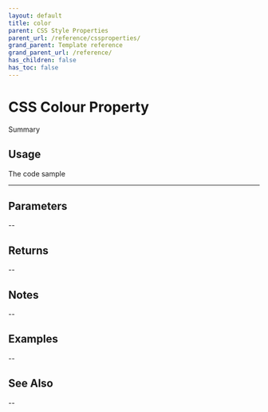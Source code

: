 ```yaml
---
layout: default
title: color
parent: CSS Style Properties
parent_url: /reference/cssproperties/
grand_parent: Template reference
grand_parent_url: /reference/
has_children: false
has_toc: false
---
```


# CSS Colour Property

Summary

## Usage

 The code sample

---

## Parameters

--

## Returns 

--

## Notes


-- 

## Examples


--


## See Also


--

